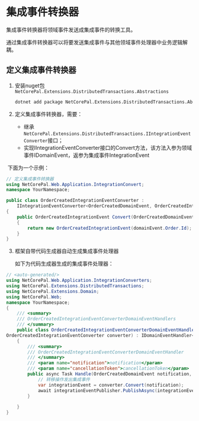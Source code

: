 # 集成事件转换器

集成事件转换器将领域事件发送成集成事件的转换工具。

通过集成事件转换器可以将要发送集成事件与其他领域事件处理器中业务逻辑解耦。

## 定义集成事件转换器

1. 安装nuget包 `NetCorePal.Extensions.DistributedTransactions.Abstractions`

   ```bash
   dotnet add package NetCorePal.Extensions.DistributedTransactions.Abstractions
   ```

2. 定义集成事件转换器，需要：

   + 继承`NetCorePal.Extensions.DistributedTransactions.IIntegrationEventConverter`接口；
   + 实现IIntegrationEventConverter接口的Convert方法，该方法入参为领域事件IDomainEvent，返参为集成事件IntegrationEvent

​		下面为一个示例：

```c#
// 定义集成事件转换器
using NetCorePal.Web.Application.IntegrationConvert;
namespace YourNamespace;

public class OrderCreatedIntegrationEventConverter : 
    IIntegrationEventConverter<OrderCreatedDomainEvent, OrderCreatedIntegrationEvent>
{
    public OrderCreatedIntegrationEvent Convert(OrderCreatedDomainEvent domainEvent)
    {
        return new OrderCreatedIntegrationEvent(domainEvent.Order.Id);
    }
}
```

3. 框架自带代码生成器自动生成集成事件处理器

   如下为代码生成器生成的集成事件处理器：

```c#
// <auto-generated/>
using NetCorePal.Web.Application.IntegrationConverters;
using NetCorePal.Extensions.DistributedTransactions;
using NetCorePal.Extensions.Domain;
using NetCorePal.Web;
namespace YourNamespace;
{
    /// <summary>
    /// OrderCreatedIntegrationEventConverterDomainEventHandlers
    /// </summary>
    public class OrderCreatedIntegrationEventConverterDomainEventHandler(IIntegrationEventPublisher integrationEventPublisher,
OrderCreatedIntegrationEventConverter converter) : IDomainEventHandler<OrderCreatedDomainEvent>
    {
        /// <summary>
        /// OrderCreatedIntegrationEventConverterDomainEventHandler
        /// </summary>
        /// <param name="notification">notification</param>
        /// <param name="cancellationToken">cancellationToken</param>
        public async Task Handle(OrderCreatedDomainEvent notification, CancellationToken cancellationToken){
            // 转移操作发出集成事件
            var integrationEvent = converter.Convert(notification);
            await integrationEventPublisher.PublishAsync(integrationEvent, cancellationToken);
        }
        
    }
}
```
